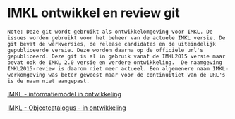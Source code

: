 # IMKL ontwikkel en review git


`Note: Deze git wordt gebruikt als ontwikkelomgeving voor IMKL. De issues worden gebruikt voor het beheer van de actuele IMKL versie. De git bevat de werkversies, de release candidates en de uiteindelijk gepubliceerde versie. Deze worden daarna op de officiele url's gepubliceerd.
Deze git is al in gebruik vanaf de IMKL2015 versie maar bevat ook de IMKL 2.0 versie en verdere ontwikkeling. 
De naamgeving IMKL2015-review is daarom niet meer actueel. Een algemenere naam IMKL-werkomgeving was beter geweest maar voor de continuitiet van de URL's is de naam niet aangepast.`

[IMKL - informatiemodel in ontwikkeling](https://geonovum.github.io/imkl2015-review/IMKL2.x/1-dataspecificatie)

[IMKL - Objectcatalogus - in ontwikkeling](https://geonovum.github.io/imkl2015-review/IMKL2.x/2-objectcatalogus)




